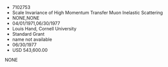 * 7102753
* Scale Invariance of High Momentum Transfer Muon Inelastic   Scattering
* NONE,NONE
* 04/01/1971,06/30/1977
* Louis Hand, Cornell University
* Standard Grant
*   name not available
* 06/30/1977
* USD 543,600.00

NONE